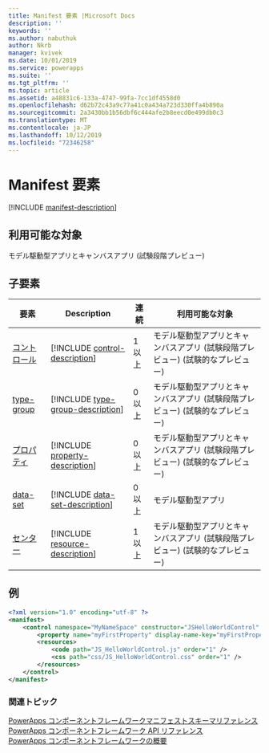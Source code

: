 ```yaml
---
title: Manifest 要素 |Microsoft Docs
description: ''
keywords: ''
ms.author: nabuthuk
author: Nkrb
manager: kvivek
ms.date: 10/01/2019
ms.service: powerapps
ms.suite: ''
ms.tgt_pltfrm: ''
ms.topic: article
ms.assetid: a48831c6-133a-4747-99fa-7cc1df4558d0
ms.openlocfilehash: d62b72c43a9c77a41c0a434a723d330ffa4b890a
ms.sourcegitcommit: 2a3430bb1b56dbf6c444afe2b8eecd0e499db0c3
ms.translationtype: MT
ms.contentlocale: ja-JP
ms.lasthandoff: 10/12/2019
ms.locfileid: "72346258"
---
```

# <a name="manifest-element"></a>Manifest 要素

[!INCLUDE [manifest-description](includes/manifest-description.md)]

## <a name="available-for"></a>利用可能な対象

モデル駆動型アプリとキャンバスアプリ (試験段階プレビュー)

## <a name="child-elements"></a>子要素

|要素|Description|連続|利用可能な対象|
|--|--|--|-------|
|[コントロール](control.md)|[!INCLUDE [control-description](includes/control-description.md)]|1以上|モデル駆動型アプリとキャンバスアプリ (試験段階プレビュー) (試験的なプレビュー)|
|[type-group](type-group.md)|[!INCLUDE [type-group-description](includes/type-group-description.md)]|0以上|モデル駆動型アプリとキャンバスアプリ (試験段階プレビュー) (試験的なプレビュー)|
|[プロパティ](property.md)|[!INCLUDE [property-description](includes/property-description.md)]|0以上|モデル駆動型アプリとキャンバスアプリ (試験段階プレビュー) (試験的なプレビュー)|
|[data-set](data-set.md)|[!INCLUDE [data-set-description](includes/data-set-description.md)]|0以上|モデル駆動型アプリ|
|[センター](resources.md)|[!INCLUDE [resource-description](includes/resources-description.md)]|1以上|モデル駆動型アプリとキャンバスアプリ (試験段階プレビュー) (試験的なプレビュー)|

## <a name="example"></a>例

```xml
<?xml version="1.0" encoding="utf-8" ?>
<manifest>
    <control namespace="MyNameSpace" constructor="JSHelloWorldControl" version="1.0.0" display-name-key="JS_HelloWorldControl_Display_Key" description-key="JS_HelloWorldControl_Desc_Key" control-type="standard">
        <property name="myFirstProperty" display-name-key="myFirstProperty_Display_Key" description-key="myFirstProperty_Desc_Key" of-type="SingleLine.Text" usage="bound" required="true" />
        <resources>
            <code path="JS_HelloWorldControl.js" order="1" />
            <css path="css/JS_HelloWorldControl.css" order="1" />
        </resources>
    </control>
</manifest>
```

### <a name="related-topics"></a>関連トピック

[PowerApps コンポーネントフレームワークマニフェストスキーマリファレンス](index.md)<br/>
[PowerApps コンポーネントフレームワーク API リファレンス](../reference/index.md)<br/>
[PowerApps コンポーネントフレームワークの概要](../overview.md)
